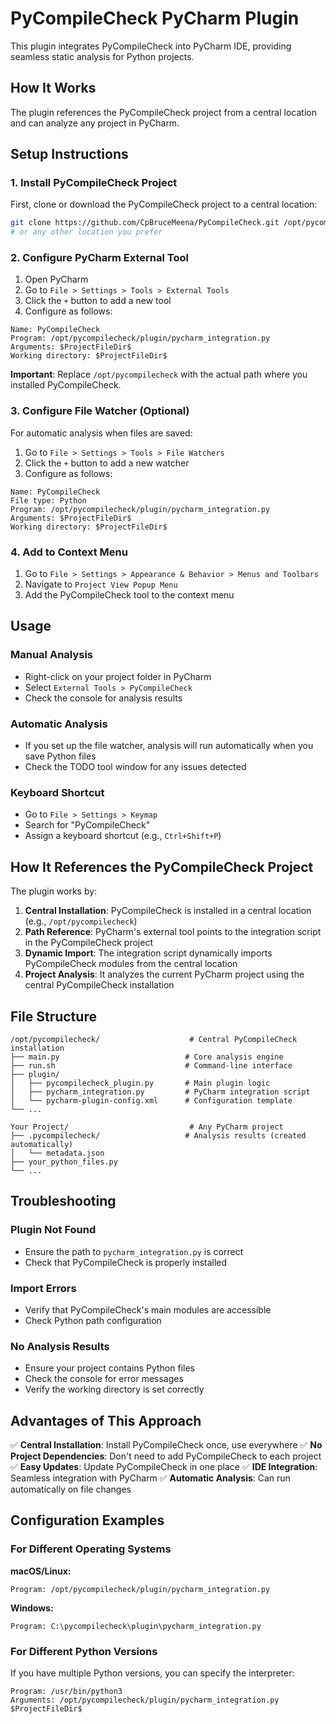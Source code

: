 # PyCompileCheck PyCharm Plugin

This plugin integrates PyCompileCheck into PyCharm IDE, providing seamless static analysis for Python projects.

## How It Works

The plugin references the PyCompileCheck project from a central location and can analyze any project in PyCharm.

## Setup Instructions

### 1. **Install PyCompileCheck Project**

First, clone or download the PyCompileCheck project to a central location:
```bash
git clone https://github.com/CpBruceMeena/PyCompileCheck.git /opt/pycompilecheck
# or any other location you prefer
```

### 2. **Configure PyCharm External Tool**

1. Open PyCharm
2. Go to `File > Settings > Tools > External Tools`
3. Click the `+` button to add a new tool
4. Configure as follows:

```
Name: PyCompileCheck
Program: /opt/pycompilecheck/plugin/pycharm_integration.py
Arguments: $ProjectFileDir$
Working directory: $ProjectFileDir$
```

**Important**: Replace `/opt/pycompilecheck` with the actual path where you installed PyCompileCheck.

### 3. **Configure File Watcher (Optional)**

For automatic analysis when files are saved:

1. Go to `File > Settings > Tools > File Watchers`
2. Click the `+` button to add a new watcher
3. Configure as follows:

```
Name: PyCompileCheck
File type: Python
Program: /opt/pycompilecheck/plugin/pycharm_integration.py
Arguments: $ProjectFileDir$
Working directory: $ProjectFileDir$
```

### 4. **Add to Context Menu**

1. Go to `File > Settings > Appearance & Behavior > Menus and Toolbars`
2. Navigate to `Project View Popup Menu`
3. Add the PyCompileCheck tool to the context menu

## Usage

### Manual Analysis
- Right-click on your project folder in PyCharm
- Select `External Tools > PyCompileCheck`
- Check the console for analysis results

### Automatic Analysis
- If you set up the file watcher, analysis will run automatically when you save Python files
- Check the TODO tool window for any issues detected

### Keyboard Shortcut
- Go to `File > Settings > Keymap`
- Search for "PyCompileCheck"
- Assign a keyboard shortcut (e.g., `Ctrl+Shift+P`)

## How It References the PyCompileCheck Project

The plugin works by:

1. **Central Installation**: PyCompileCheck is installed in a central location (e.g., `/opt/pycompilecheck`)
2. **Path Reference**: PyCharm's external tool points to the integration script in the PyCompileCheck project
3. **Dynamic Import**: The integration script dynamically imports PyCompileCheck modules from the central location
4. **Project Analysis**: It analyzes the current PyCharm project using the central PyCompileCheck installation

## File Structure

```
/opt/pycompilecheck/                    # Central PyCompileCheck installation
├── main.py                            # Core analysis engine
├── run.sh                             # Command-line interface
├── plugin/
│   ├── pycompilecheck_plugin.py       # Main plugin logic
│   ├── pycharm_integration.py         # PyCharm integration script
│   └── pycharm-plugin-config.xml      # Configuration template
└── ...

Your Project/                           # Any PyCharm project
├── .pycompilecheck/                   # Analysis results (created automatically)
│   └── metadata.json
├── your_python_files.py
└── ...
```

## Troubleshooting

### Plugin Not Found
- Ensure the path to `pycharm_integration.py` is correct
- Check that PyCompileCheck is properly installed

### Import Errors
- Verify that PyCompileCheck's main modules are accessible
- Check Python path configuration

### No Analysis Results
- Ensure your project contains Python files
- Check the console for error messages
- Verify the working directory is set correctly

## Advantages of This Approach

✅ **Central Installation**: Install PyCompileCheck once, use everywhere
✅ **No Project Dependencies**: Don't need to add PyCompileCheck to each project
✅ **Easy Updates**: Update PyCompileCheck in one place
✅ **IDE Integration**: Seamless integration with PyCharm
✅ **Automatic Analysis**: Can run automatically on file changes

## Configuration Examples

### For Different Operating Systems

**macOS/Linux:**
```
Program: /opt/pycompilecheck/plugin/pycharm_integration.py
```

**Windows:**
```
Program: C:\pycompilecheck\plugin\pycharm_integration.py
```

### For Different Python Versions

If you have multiple Python versions, you can specify the interpreter:
```
Program: /usr/bin/python3
Arguments: /opt/pycompilecheck/plugin/pycharm_integration.py $ProjectFileDir$
``` 